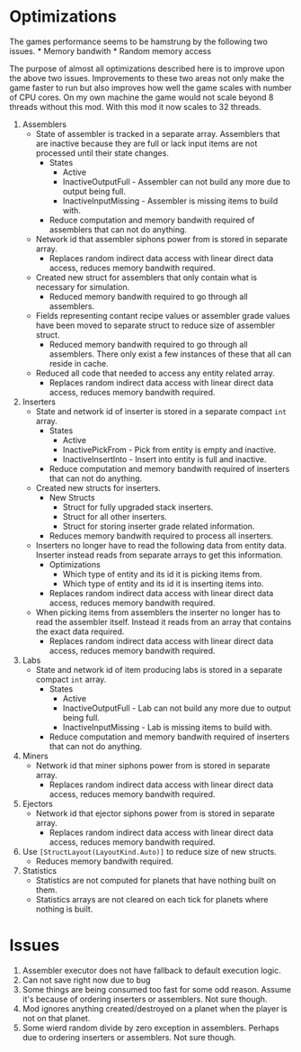 ﻿# Optimizations

The games performance seems to be hamstrung by the following two issues.
	* Memory bandwith
	* Random memory access

The purpose of almost all optimizations described here is to improve upon the above two issues.
Improvements to these two areas not only make the game faster to run but also improves how well the game scales with number of CPU cores.
On my own machine the game would not scale beyond 8 threads without this mod. With this mod it now scales to 32 threads.


1. Assemblers
	* State of assembler is tracked in a separate array. Assemblers that are inactive because they are full or lack input items are not processed until their state changes.
		* States
			* Active
			* InactiveOutputFull - Assembler can not build any more due to output being full.
			* InactiveInputMissing - Assembler is missing items to build with.
		* Reduce computation and memory bandwith required of assemblers that can not do anything.
	* Network id that assembler siphons power from is stored in separate array.
		* Replaces random indirect data access with linear direct data access, reduces memory bandwith required.
	* Created new struct for assemblers that only contain what is necessary for simulation.
		* Reduced memory bandwith required to go through all assemblers.
	* Fields representing contant recipe values or assembler grade values have been moved to separate struct to reduce size of assembler struct.
		* Reduced memory bandwith required to go through all assemblers. There only exist a few instances of these that all can reside in cache.
	* Reduced all code that needed to access any entity related array.
		* Replaces random indirect data access with linear direct data access, reduces memory bandwith required.
2. Inserters
	* State and network id of inserter is stored in a separate compact `int` array.
		* States
			* Active
			* InactivePickFrom - Pick from entity is empty and inactive.
			* InactiveInsertInto - Insert into entity is full and inactive.
		* Reduce computation and memory bandwith required of inserters that can not do anything.
	* Created new structs for inserters.
		* New Structs
			* Struct for fully upgraded stack inserters.
			* Struct for all other inserters.
			* Struct for storing inserter grade related information.
		* Reduces memory bandwith required to process all inserters.
	* Inserters no longer have to read the following data from entity data. Inserter instead reads from separate arrays to get this information.
		* Optimizations
			* Which type of entity and its id it is picking items from.
			* Which type of entity and its id it is inserting items into.
		* Replaces random indirect data access with linear direct data access, reduces memory bandwith required.
	* When picking items from assemblers the inserter no longer has to read the assembler itself. Instead it reads from an array that contains the exact data required.
		* Replaces random indirect data access with linear direct data access, reduces memory bandwith required.
3. Labs
	* State and network id of item producing labs is stored in a separate compact `int` array.
		* States
			* Active
			* InactiveOutputFull - Lab can not build any more due to output being full.
			* InactiveInputMissing - Lab is missing items to build with.
		* Reduce computation and memory bandwith required of inserters that can not do anything.
4. Miners
	* Network id that miner siphons power from is stored in separate array.
		* Replaces random indirect data access with linear direct data access, reduces memory bandwith required.
5. Ejectors
	* Network id that ejector siphons power from is stored in separate array.
		* Replaces random indirect data access with linear direct data access, reduces memory bandwith required.
6. Use `[StructLayout(LayoutKind.Auto)]` to reduce size of new structs.
	* Reduces memory bandwith required.
7. Statistics
	* Statistics are not computed for planets that have nothing built on them.
	* Statistics arrays are not cleared on each tick for planets where nothing is built.


# Issues

1. Assembler executor does not have fallback to default execution logic.
2. Can not save right now due to bug
3. Some things are being consumed too fast for some odd reason. Assume it's because of ordering inserters or assemblers. Not sure though.
4. Mod ignores anything created/destroyed on a planet when the player is not on that planet.
5. Some wierd random divide by zero exception in assemblers. Perhaps due to ordering inserters or assemblers. Not sure though.